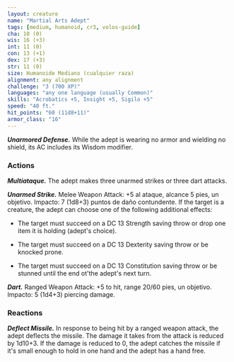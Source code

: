 ```yaml
---
layout: creature
name: "Martial Arts Adept"
tags: [medium, humanoid, cr3, volos-guide]
cha: 10 (0)
wis: 16 (+3)
int: 11 (0)
con: 13 (+1)
dex: 17 (+3)
str: 11 (0)
size: Humanoide Mediano (cualquier raza)
alignment: any alignment
challenge: "3 (700 XP)"
languages: "any one language (usually Common)"
skills: "Acrobatics +5, Insight +5, Sigilo +5"
speed: "40 ft."
hit_points: "60 (11d8+11)"
armor_class: "16"
---
```


***Unarmored Defense.*** While the adept is wearing no armor and wielding no shield, its AC includes its Wisdom modifier.

### Actions

***Multiataque.*** The adept makes three unarmed strikes or three dart attacks.

***Unarmed Strike.*** Melee Weapon Attack: +5 al ataque, alcance 5 pies, un objetivo. Impacto: 7 (1d8+3) puntos de daño contundente. If the target is a creature, the adept can choose one of the following additional effects:

* The target must succeed on a DC 13 Strength saving throw or drop one item it is holding (adept's choice).

* The target must succeed on a DC 13 Dexterity saving throw or be knocked prone.

* The target must succeed on a DC 13 Constitution saving throw or be stunned until the end ot'the adept's next turn.

***Dart.*** Ranged Weapon Attack: +5 to hit, range 20/60 pies, un objetivo. Impacto: 5 (1d4+3) piercing damage.

### Reactions

***Deflect Missile.*** In response to being hit by a ranged weapon attack, the adept deflects the missile. The damage it takes from the attack is reduced by 1d10+3. If the damage is reduced to 0, the adept catches the missile if it's small enough to hold in one hand and the adept has a hand free.